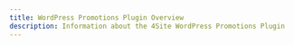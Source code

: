 ```yaml
---
title: WordPress Promotions Plugin Overview
description: Information about the 4Site WordPress Promotions Plugin
---
```

